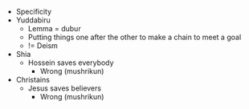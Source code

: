 - Specificity
- Yuddabiru
    - Lemma = dubur
    - Putting things one after the other to make a chain to meet a goal
    - != Deism
- Shia
    - Hossein saves everybody
        - Wrong (mushrikun)
- Christains
    - Jesus saves believers
        - Wrong (mushrikun)
